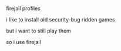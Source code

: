 firejail profiles

i like to install old security-bug ridden games

but i want to still play them

so i use firejail
